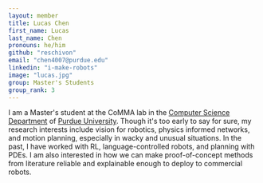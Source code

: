 ```yaml
---
layout: member
title: Lucas Chen
first_name: Lucas
last_name: Chen
pronouns: he/him
github: "reschivon"
email: "chen4007@purdue.edu"
linkedin: "i-make-robots"
image: "lucas.jpg"
group: Master's Students
group_rank: 3
---
```


I am a Master's student at the CoMMA lab in the [Computer Science Department](https://www.cs.purdue.edu/) of [Purdue University](https://www.purdue.edu/).
Though it's too early to say for sure, my research interests include vision for robotics, physics informed networks, and motion planning, especially in wacky and unusual situations. In the past, I have worked with RL, language-controlled robots, and planning with PDEs.
I am also interested in how we can make proof-of-concept methods from literature reliable and explainable enough to deploy to commercial robots.
